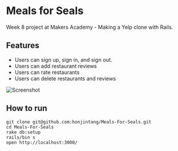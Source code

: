 # Meals for Seals

Week 8 project at Makers Academy - Making a Yelp clone with Rails.

## Features

* Users can sign up, sign in, and sign out.
* Users can add restaurant reviews
* Users can rate restaurants
* Users can delete restaurants and reviews

![Screenshot](http://imgur.com/a/zFTCa.png)

## How to run

```
git clone git@github.com:honjintang/Meals-For-Seals.git
cd Meals-For-Seals
rake db:setup
rails/bin s
open http://localhost:3000/
```


